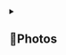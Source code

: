 <details> 
  <summary><h2>📸Photos</h2></summary>
  <p>
    <table align="center">
  <tr>
    <td><img src="https://github.com/user-attachments/assets/c24ec99a-1d36-4869-aaaf-b47a28242321" alt="Image 2" width="180" height="auto"></td>
    <td><img src="https://github.com/user-attachments/assets/056d141b-8ca0-4a84-98b7-cd0a214cf081" alt="Image 2" width="180" height="auto"></td>
    <td><img src="https://github.com/user-attachments/assets/b973c481-8ada-459d-9e2a-85c7773bb832" alt="Image 2" width="180" height="auto"></td>
    <td><img src="https://github.com/user-attachments/assets/d089b7d4-f434-4ede-b4f2-4957665d51b6" alt="Image 2" width="180" height="auto"></td>
    <td><img src="https://github.com/user-attachments/assets/5afea33e-05c5-45ad-8738-7c3bc8687c3a" alt="Image 2" width="180" height="auto"></td>
    <td><img src="https://github.com/user-attachments/assets/2a2261e3-abe8-4227-be70-862fa8113a76" alt="Image 2" width="180" height="auto"></td>
    <td><img src="https://github.com/user-attachments/assets/51145235-53c0-4e43-9b86-21b8e88b04a6" alt="Image 2" width="180" height="auto"></td>
  </tr>
    </table>    
  </p>
  </details>
